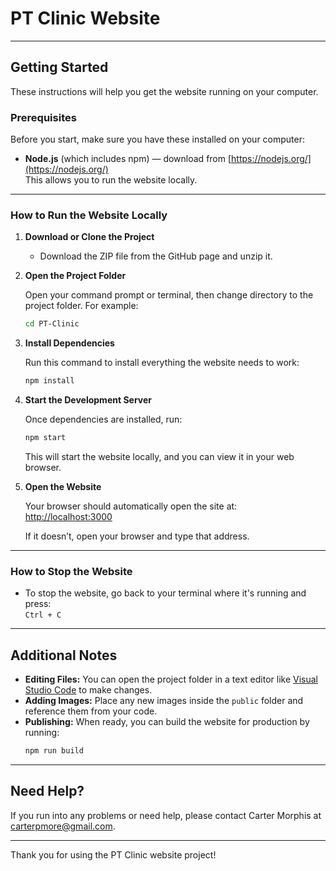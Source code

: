 # PT Clinic Website

---

## Getting Started

These instructions will help you get the website running on your computer.

### Prerequisites

Before you start, make sure you have these installed on your computer:

- **Node.js** (which includes npm) — download from [https://nodejs.org/](https://nodejs.org/)  
  This allows you to run the website locally.

---

### How to Run the Website Locally

1. **Download or Clone the Project**

   - Download the ZIP file from the GitHub page and unzip it.

2. **Open the Project Folder**

   Open your command prompt or terminal, then change directory to the project folder. For example:  
   ```bash
   cd PT-Clinic
   ```

3. **Install Dependencies**

   Run this command to install everything the website needs to work:  
   ```bash
   npm install
   ```

4. **Start the Development Server**

   Once dependencies are installed, run:  
   ```bash
   npm start
   ```

   This will start the website locally, and you can view it in your web browser.

5. **Open the Website**

   Your browser should automatically open the site at:  
   [http://localhost:3000](http://localhost:3000)  

   If it doesn’t, open your browser and type that address.

---

### How to Stop the Website

- To stop the website, go back to your terminal where it's running and press:  
  `Ctrl + C`  

---

## Additional Notes

- **Editing Files:** You can open the project folder in a text editor like [Visual Studio Code](https://code.visualstudio.com/) to make changes.
- **Adding Images:** Place any new images inside the `public` folder and reference them from your code.
- **Publishing:** When ready, you can build the website for production by running:  
  ```bash
  npm run build
  ```

---

## Need Help?

If you run into any problems or need help, please contact Carter Morphis at carterpmore@gmail.com.

---

Thank you for using the PT Clinic website project!
